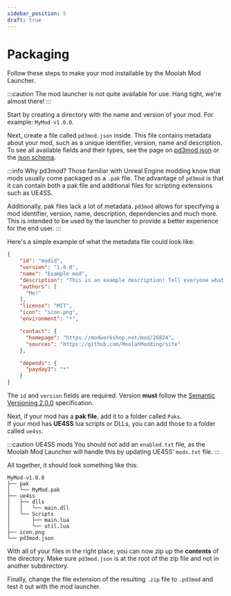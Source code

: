 ```yaml
---
sidebar_position: 5
draft: true
---
```


# Packaging
Follow these steps to make your mod installable by the Moolah Mod Launcher.

:::caution
The mod launcher is not quite available for use. Hang tight, we're almost there!
:::

Start by creating a directory with the name and version of your mod. For example: `MyMod-v1.0.0`.

Next, create a file called `pd3mod.json` inside.
This file contains metadata about your mod, such as a unique identifier, version, name and description.
To see all available fields and their types, see the page on [pd3mod.json](/additional-resources/pd3mod-json) or the [json schema](/files/schema-v0.1.0-draft.json).

:::info Why pd3mod?
Those familiar with Unreal Engine modding know that mods usually come packaged as a `.pak` file.
The advantage of `pd3mod` is that it can contain both a pak file
and additional files for scripting extensions such as UE4SS.

Additionally, pak files lack a lot of metadata.
`pd3mod` allows for specifying a mod identifier, version, name, description, dependencies and much more.
This is intended to be used by the launcher to provide a better experience for the end user.
:::

Here's a simple example of what the metadata file could look like:
```json title="pd3mod.json"
{
    "id": "modid",
    "version": "1.0.0",
    "name": "Example mod",
    "description": "This is an example description! Tell everyone what your mod is about!",
    "authors": [
      "Me!"
    ],
    "license": "MIT",
    "icon": "icon.png",
    "environment": "*",

    "contact": {
      "homepage": "https://modworkshop.net/mod/26824",
      "sources": "https://github.com/MoolahModding/site"
    },

    "depends": {
      "payday3": "*"
    }
}
```

The `id` and `version` fields are required.
Version **must** follow the [Semantic Versioning 2.0.0](https://semver.org) specification.

Next, if your mod has a **pak file**, add it to a folder called `Paks`.<br />
If your mod has **UE4SS** lua scripts or DLLs, you can add those to a folder called `ue4ss`.

:::caution UE4SS mods
You should not add an `enabled.txt` file,
as the Moolah Mod Launcher will handle this by updating UE4SS' `mods.txt` file.
:::

All together, it should look something like this:

```
MyMod-v1.0.0
├── pak
│   └── MyMod.pak
├── ue4ss
│   ├── dlls
│   │   └── main.dll
│   └── Scripts
│       ├── main.lua
│       └── util.lua
├── icon.png
└── pd3mod.json
```

With all of your files in the right place,
you can now zip up the **contents** of the directory.
Make sure `pd3mod.json` is at the root of the zip file and not in another subdirectory.

Finally, change the file extension of the resulting `.zip` file to `.pd3mod` and test it out with the mod launcher.
